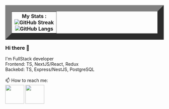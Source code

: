 <!DOCTYPE HTML>
<html>
  <body>
    <table border="20" align="right">
      <tr>
        <th>      
          <div>
            My Stats :<br>
            <img src="https://streak-stats.demolab.com?user=DiametrFQ&theme=github-dark-blue&border_radius=6&card_width=300&type=png" alt="GitHub Streak"/><br>
            <img src="https://github-readme-stats.vercel.app/api/top-langs/?username=DiametrFQ&layout=donut-vertical" alt="GitHub Langs"/><br>
          </div>
        </th>
      </tr>
    </table>
    <div>
      <h3>Hi there 👋 </h3>
      I'm FullStack developer <br>
      Frontend: TS, NextJS/React, Redux <br>
      Backebd: TS, Express/NestJS, PostgreSQL <br>
    </div>
    <div>
      <br>
      📫 How to reach me:<br>
      <a href="https://t.me/diametrfq"><img width="60px" src="https://upload.wikimedia.org/wikipedia/commons/8/82/Telegram_logo.svg"/></a>
      <a href="mailto:hohlov.03@inbox.ru"><img width="60px" src="https://cdn4.iconfinder.com/data/icons/social-media-logos-6/512/112-gmail_email_mail-512.png"/></a>
    </div>
  </body>
</html>
